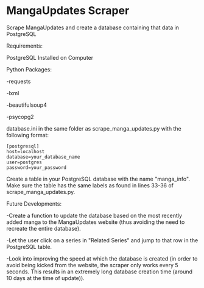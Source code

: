 # MangaUpdates Scraper
Scrape MangaUpdates and create a database containing that data in PostgreSQL


Requirements:

PostgreSQL Installed on Computer

Python Packages:

-requests

-lxml

-beautifulsoup4

-psycopg2




database.ini in the same folder as scrape_manga_updates.py with the following format:

```
[postgresql]
host=localhost
database=your_database_name
user=postgres
password=your_password
```

Create a table in your PostgreSQL database with the name "manga_info". Make sure the table has the same labels as found in lines 33-36 of scrape_manga_updates.py. 

Future Developments:

-Create a function to update the database based on the most recently added manga to the MangaUpdates website (thus avoiding the need to recreate the entire database). 

-Let the user click on a series in "Related Series" and jump to that row in the PostgreSQL table.

-Look into improving the speed at which the database is created (in order to avoid being kicked from the website, the scraper only works every 5 seconds. This results in an extremely long database creation time (around 10 days at the time of update)).
